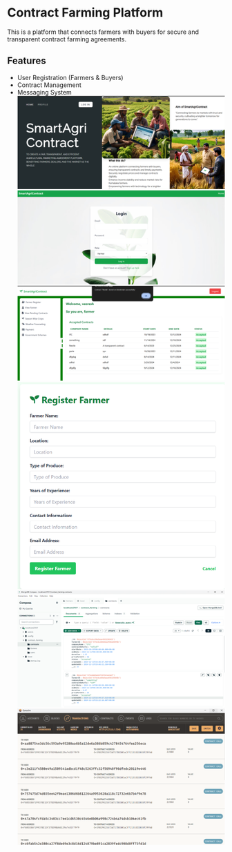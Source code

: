 # Contract Farming Platform
This is a platform that connects farmers with buyers for secure and transparent contract farming agreements.

## Features
- User Registration (Farmers & Buyers)
- Contract Management
- Messaging System
![alt text](image.png)
![alt text](image-1.png)
![alt text](image-2.png)
![alt text](image-5.png)
![alt text](image-3.png)
![alt text](image-4.png)
